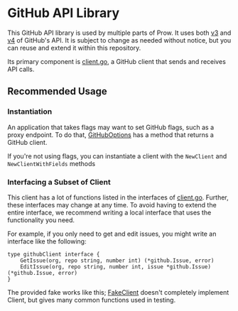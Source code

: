 # GitHub API Library

This GitHub API library is used by multiple parts of Prow.
It uses both [v3](https://developer.github.com/v3/) and [v4](https://developer.github.com/v4/)
of GitHub's API. It is subject to change as needed without notice, but you can reuse and extend it
within this repository.

Its primary component is [client.go](client.go), a GitHub client that sends and receives API calls.

## Recommended Usage

### Instantiation
An application that takes flags may want to set GitHub flags, such as a proxy endpoint. To do that,
[GitHubOptions](../flagutil/github.go) has a method that returns a GitHub client.

If you're not using flags, you can instantiate a client with the `NewClient` and
`NewClientWithFields` methods

### Interfacing a Subset of Client
This client has a lot of functions listed in the interfaces of [client.go](client.go). Further,
these interfaces may change at any time. To avoid having to extend the entire interface, we
recommend writing a local interface that uses the functionality you need.

For example, if you only need to get and edit issues, you might write an interface like the
following:

```golang
type githubClient interface {
	GetIssue(org, repo string, number int) (*github.Issue, error)
	EditIssue(org, repo string, number int, issue *github.Issue) (*github.Issue, error)
}
```

The provided fake works like this; [FakeClient](fakegithub/fakegithub.go) doesn't completely
implement Client, but gives many common functions used in testing.